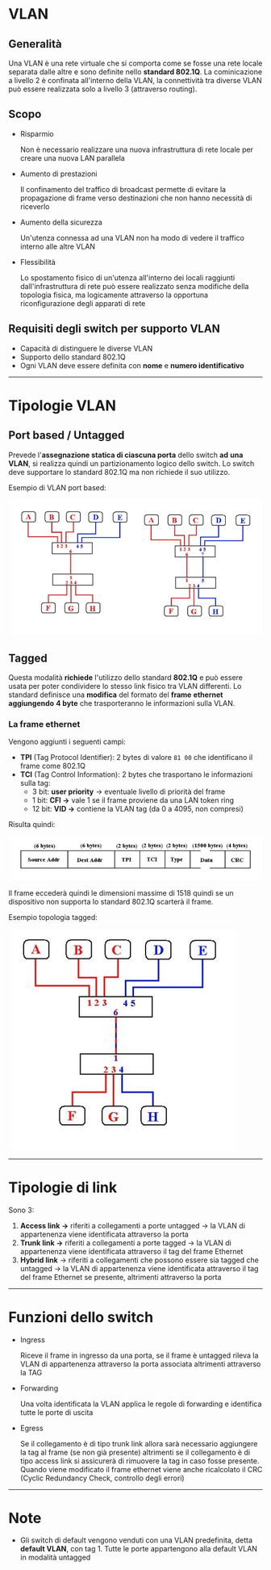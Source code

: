 # VLAN

## Generalità

Una VLAN è una rete virtuale che si comporta come se fosse una rete locale separata dalle altre e sono definite nello **standard 802.1Q**.
La cominicazione a livello 2 è confinata all'interno della VLAN, la connettività tra diverse VLAN può essere realizzata solo a livello 3 (attraverso routing).

## Scopo

- Risparmio
    
    Non è necessario realizzare una nuova infrastruttura di rete locale per creare una nuova LAN parallela
    
- Aumento di prestazioni
    
    Il confinamento del traffico di broadcast permette di evitare la propagazione di frame verso destinazioni che non hanno necessità di riceverlo
    
- Aumento della sicurezza
    
    Un'utenza connessa ad una VLAN non ha modo di vedere il traffico interno alle altre VLAN
    
- Flessibilità
    
    Lo spostamento fisico di un'utenza all'interno dei locali raggiunti dall'infrastruttura di rete può essere realizzato senza modifiche della topologia fisica, ma logicamente attraverso la opportuna riconfigurazione degli apparati di rete
    

## Requisiti degli switch per supporto VLAN

- Capacità di distinguere le diverse VLAN
- Supporto dello standard 802.1Q
- Ogni VLAN deve essere definita con **nome** e **numero identificativo**

---

# Tipologie VLAN

## Port based / Untagged

Prevede l'**assegnazione statica di ciascuna porta** dello switch **ad** **una** **VLAN**, si realizza quindi un partizionamento logico dello switch.
Lo switch deve supportare lo standard 802.1Q ma non richiede il suo utilizzo.

Esempio di VLAN port based:

![Screenshot 2021-11-19 at 15.08.07.png](VLAN%20695d108c211847b9b176e9f124acf6cd/Screenshot_2021-11-19_at_15.08.07.png)

## Tagged

Questa modalità **richiede** l'utilizzo dello standard **802.1Q** e può essere usata per poter condividere lo stesso link fisico tra VLAN differenti.
Lo standard definisce una **modifica** del formato del **frame** **ethernet** **aggiungendo** **4 byte** che trasporteranno le informazioni sulla VLAN.

### La frame ethernet

Vengono aggiunti i seguenti campi:

- **TPI** (Tag Protocol Identifier): 2 bytes di valore `81 00` che identificano il frame come 802.1Q
- **TCI** (Tag Control Information): 2 bytes che trasportano le informazioni sulla tag:
    - 3 bit: **user priority** → eventuale livello di priorità del frame
    - 1 bit: **CFI →** vale 1 se il frame proviene da una LAN token ring
    - 12 bit: **VID →** contiene la VLAN tag (da 0 a 4095, non compresi)

Risulta quindi:

![Screenshot 2021-11-19 at 15.13.58.png](VLAN%20695d108c211847b9b176e9f124acf6cd/Screenshot_2021-11-19_at_15.13.58.png)

Il frame eccederà quindi le dimensioni massime di 1518 quindi se un dispositivo non supporta lo standard 802.1Q scarterà il frame.

Esempio topologia tagged:

![Screenshot 2021-11-19 at 15.24.16.png](VLAN%20695d108c211847b9b176e9f124acf6cd/Screenshot_2021-11-19_at_15.24.16.png)

---

# Tipologie di link

Sono 3:

1. **Access link →** riferiti a collegamenti a porte untagged → la VLAN di appartenenza viene identificata attraverso la porta
2. **Trunk link →** riferiti a collegamenti a porte tagged → la VLAN di appartenenza viene identificata attraverso il tag del frame Ethernet
3. **Hybrid link** → riferiti a collegamenti che possono essere sia tagged che untagged → la VLAN di appartenenza viene identificata attraverso il tag del frame Ethernet se presente, altrimenti attraverso la porta

---

# Funzioni dello switch

- Ingress
    
    Riceve il frame in ingresso da una porta, se il frame è untagged rileva la VLAN di appartenenza attraverso la porta associata altrimenti attraverso la TAG
    
- Forwarding
    
    Una volta identificata la VLAN applica le regole di forwarding e identifica tutte le porte di uscita
    
- Egress
    
    Se il collegamento è di tipo trunk link allora sarà necessario aggiungere la tag al frame (se non già presente) altrimenti se il collegamento è di tipo access link si assicurerà di rimuovere la tag in caso fosse presente. Quando viene modificato il frame ethernet viene anche ricalcolato il CRC (Cyclic Redundancy Check, controllo degli errori)
    

---

# Note

- Gli switch di default vengono venduti con una VLAN predefinita, detta **default VLAN**, con tag 1. Tutte le porte appartengono alla default VLAN in modalità untagged